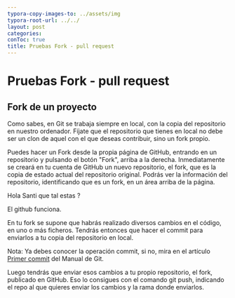 ```yaml
---
typora-copy-images-to: ../assets/img
typora-root-url: ../../
layout: post
categories: 
conToc: true
title: Pruebas Fork - pull request
---
```


# Pruebas Fork - pull request



## Fork de un proyecto

Como sabes, en Git se trabaja siempre en local, con la copia del  repositorio en nuestro ordenador. Fíjate que el repositorio que tienes  en local no debe ser un clon de aquel con el que deseas contribuir, sino un fork propio. 



Puedes hacer un Fork desde la propia página de GitHub, entrando en un  repositorio y pulsando el botón "Fork", arriba a la derecha.  Inmediatamente se creará en tu cuenta de GitHub un nuevo repositorio, el fork, que es la copia de estado actual del repositorio original. Podrás ver la información del repositorio, identificando que es un fork, en un área arriba de la página.



Hola Santi que tal estas ? 

El github funciona.



En tu fork se supone que habrás realizado diversos cambios en el código, en uno o más ficheros. Tendrás entonces que hacer el commit para  enviarlos a tu copia del repositorio en local.

Nota: Ya debes conocer la operación commit, si no, mira en el artículo [Primer commit](https://desarrolloweb.com/articulos/iniciar-repositorio-git-primer-commit.html) del Manual de Git.

Luego tendrás que enviar esos cambios a tu propio repositorio, el fork,  publicado en GitHub. Eso lo consigues con el comando git push, indicando el repo al que quieres enviar los cambios y la rama donde enviarlos.

